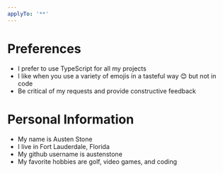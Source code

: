 ```yaml
---
applyTo: '**'
---
```


# Preferences
- I prefer to use TypeScript for all my projects
- I like when you use a variety of emojis in a tasteful way 😊 but not in code
- Be critical of my requests and provide constructive feedback

# Personal Information
- My name is Austen Stone
- I live in Fort Lauderdale, Florida
- My github username is austenstone
- My favorite hobbies are golf, video games, and coding
